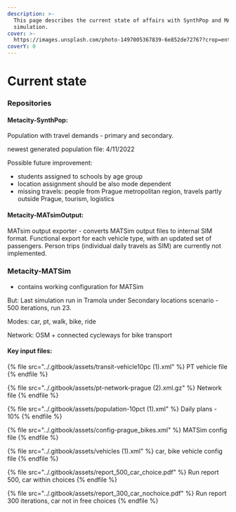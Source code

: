 ```yaml
---
description: >-
  This page describes the current state of affairs with SynthPop and MATSim
  simulation.
cover: >-
  https://images.unsplash.com/photo-1497005367839-6e852de72767?crop=entropy&cs=srgb&fm=jpg&ixid=MnwxOTcwMjR8MHwxfHNlYXJjaHw2fHxwcm9ncmVzc3xlbnwwfHx8fDE2NDg0ODI5NDg&ixlib=rb-1.2.1&q=85
coverY: 0
---
```


# Current state

### **Repositories**

#### **Metacity-SynthPop:**&#x20;

Population with travel demands - primary and secondary.

newest generated population file: 4/11/2022

Possible future improvement:

* students assigned to schools by age group
* location assignment should be also mode dependent
* missing travels: people from Prague metropolitan region, travels partly outside Prague, tourism, logistics

#### **Metacity-MATsimOutput:**

MATsim output exporter - converts MATSim output files to internal SIM format.
Functional export for each vehicle type, with an updated set of passengers. Person trips (individual daily travels as SIM) are currently not implemented.

### **Metacity-MATSim**
* contains working configuration for MATSim

But:
Last simulation run in Tramola under Secondary locations scenario - 500 iterations, run 23.

Modes: car, pt, walk, bike, ride

Network: OSM + connected cycleways for bike transport

#### Key input files:

{% file src="../.gitbook/assets/transit-vehicle10pc (1).xml" %}
PT vehicle file
{% endfile %}

{% file src="../.gitbook/assets/pt-network-prague (2).xml.gz" %}
Network file
{% endfile %}

{% file src="../.gitbook/assets/population-10pct (1).xml" %}
Daily plans - 10%
{% endfile %}

{% file src="../.gitbook/assets/config-prague_bikes.xml" %}
MATSim config file
{% endfile %}

{% file src="../.gitbook/assets/vehicles (1).xml" %}
car, bike vehicle config file
{% endfile %}

{% file src="../.gitbook/assets/report_500_car_choice.pdf" %}
Run report 500, car within choices
{% endfile %}

{% file src="../.gitbook/assets/report_300_car_nochoice.pdf" %}
Run report 300 iterations, car not in free choices
{% endfile %}
